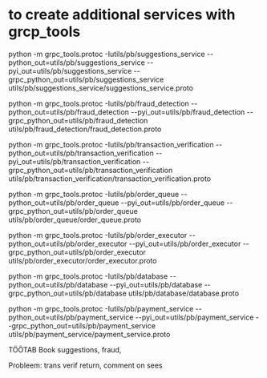 # to create additional services with grcp_tools
 python -m grpc_tools.protoc -Iutils/pb/suggestions_service --python_out=utils/pb/suggestions_service --pyi_out=utils/pb/suggestions_service --grpc_python_out=utils/pb/suggestions_service utils/pb/suggestions_service/suggestions_service.proto

 python -m grpc_tools.protoc -Iutils/pb/fraud_detection --python_out=utils/pb/fraud_detection --pyi_out=utils/pb/fraud_detection --grpc_python_out=utils/pb/fraud_detection utils/pb/fraud_detection/fraud_detection.proto


 python -m grpc_tools.protoc -Iutils/pb/transaction_verification --python_out=utils/pb/transaction_verification --pyi_out=utils/pb/transaction_verification --grpc_python_out=utils/pb/transaction_verification utils/pb/transaction_verification/transaction_verification.proto

 python -m grpc_tools.protoc -Iutils/pb/order_queue --python_out=utils/pb/order_queue --pyi_out=utils/pb/order_queue --grpc_python_out=utils/pb/order_queue utils/pb/order_queue/order_queue.proto


 python -m grpc_tools.protoc -Iutils/pb/order_executor --python_out=utils/pb/order_executor --pyi_out=utils/pb/order_executor --grpc_python_out=utils/pb/order_executor utils/pb/order_executor/order_executor.proto

  python -m grpc_tools.protoc -Iutils/pb/database --python_out=utils/pb/database --pyi_out=utils/pb/database --grpc_python_out=utils/pb/database utils/pb/database/database.proto

  python -m grpc_tools.protoc -Iutils/pb/payment_service --python_out=utils/pb/payment_service --pyi_out=utils/pb/payment_service --grpc_python_out=utils/pb/payment_service utils/pb/payment_service/payment_service.proto



 TÖÖTAB
 Book suggestions, fraud,
 
 Probleem: trans verif return, comment on sees